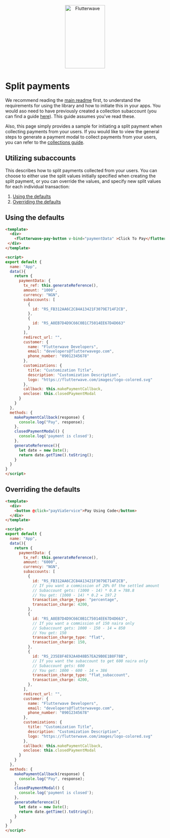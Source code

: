 <p align="center">
    <img title="Flutterwave" height="200" src="https://flutterwave.com/images/logo/full.svg" width="50%"/>
</p>

# Split payments

We recommend reading the [main readme](/README.md) first, to understand the requirements for using the library and how to initiate this in your apps. You would aso need to have previously created a collection subaccount (you can find a guide [here](https://developer.flutterwave.com/docs/collecting-payments/split-payments)). This guide assumes you've read these.

Also, this page simply provides a sample for initiating a split payment when collecting payments from your users. If you would like to view the general steps to generate a payment modal to collect payments from your users, you can refer to the [collections guide](documentation/collections.md).


## Utilizing subaccounts

This describes how to split payments collected from your users. You can choose to either use the split values initially specified when creating the split payment, or you can override the values, and specify new split values for each individual transaction:
1. [Using the defaults](#using-the-defaults)
2. [Overriding the defaults](#overriding-the-defaults)

## Using the defaults

```html
<template>
  <div>
    <flutterwave-pay-button v-bind="paymentData" >Click To Pay</flutterwave-pay-button>
 </div>
</template>

<script>
export default {
  name: "App",
  data(){
    return {
      paymentData: {
        tx_ref: this.generateReference(),
        amount: "1000",
        currency: "NGN",
        subaccounts: [
          {
            id: "RS_FB312AA6C2C84A13421F3079E714F2CB",
          },
          {
            id: "RS_A8EB7D4D9C66C0B1C75014EE67D4D663"
          }
        ],
        redirect_url: "",
        customer: {
          name: "Flutterwave Developers",
          email: "developers@flutterwavego.com",
          phone_number: "09012345678"
        },
        customizations: {
          title: "Customization Title",
          description: "Customization Description",
          logo: "https://flutterwave.com/images/logo-colored.svg"
        },
        callback: this.makePaymentCallback,
        onclose: this.closedPaymentModal
      }
    }
  },
  methods: {
    makePaymentCallback(response) {
      console.log("Pay", response);
    },
    closedPaymentModal() {
      console.log('payment is closed');
    },
    generateReference(){
      let date = new Date();
      return date.getTime().toString();
    }
  }
}
</script>

```


## Overriding the defaults

```html
<template>
  <div>
    <button @click="payViaService">Pay Using Code</button>
  </div>
</template>

<script>
export default {
  name: "App",
  data(){
    return {
      paymentData: {
        tx_ref: this.generateReference(),
        amount: "6000",
        currency: "NGN",
        subaccounts: [
          {
            id: "RS_FB312AA6C2C84A13421F3079E714F2CB",
            // If you want a commission of 20% 0f the settled amount
            // Subaccount gets: (1000 - 14) * 0.8 = 788.8
            // You get: (1000 - 14) * 0.2 = 197.2
            transaction_charge_type: "percentage",
            transaction_charge: 4200,
          },
          {
            id: "RS_A8EB7D4D9C66C0B1C75014EE67D4D663",
            // If you want a commission of 150 naira only
            // Subaccount gets: 1000 - 150 - 14 = 850
            // You get: 150
            transaction_charge_type: "flat",
            transaction_charge: 150,
          },
          {
            id: "RS_235E8F4E92A4048B57EA29B0E1B8F78B",
            // If you want the subaccount to get 600 naira only
            // Subaccount gets: 600
            // You get: 1000 - 600 - 14 = 386
            transaction_charge_type: "flat_subaccount",
            transaction_charge: 4200,
          },
        ],
        redirect_url: "",
        customer: {
          name: "Flutterwave Developers",
          email: "developers@flutterwavego.com",
          phone_number: "09012345678"
        },
        customizations: {
          title: "Customization Title",
          description: "Customization Description",
          logo: "https://flutterwave.com/images/logo-colored.svg"
        },
        callback: this.makePaymentCallback,
        onclose: this.closedPaymentModal
      }
    }
  },
  methods: {
    makePaymentCallback(response) {
      console.log("Pay", response);
    },
    closedPaymentModal() {
      console.log('payment is closed');
    },
    generateReference(){
      let date = new Date();
      return date.getTime().toString();
    }
  }
}
</script>

```
